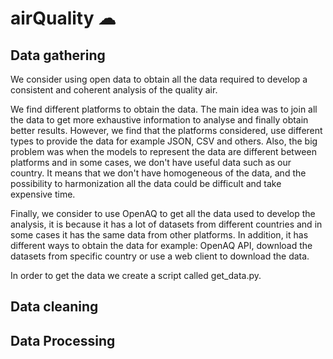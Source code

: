 # airQuality ☁

## Data gathering
We consider using open data to obtain all the data required to develop a consistent and coherent 
analysis of the quality air.

We find different platforms to obtain the data. The main idea was to join all the data to get more exhaustive information to analyse and finally obtain better results. However, we find that the platforms
considered, use different types to provide the data for example JSON, CSV and others. Also, the big problem was when the models to represent the data are different between platforms and in some cases, we don't have useful data such as our country. It means that we don't have homogeneous of the data, and the possibility to harmonization all the data could be difficult and take expensive time. 

Finally, we consider to use OpenAQ to get all the data used to develop the analysis, it is because it has a lot of datasets from different countries and in some cases it has the same data from other platforms. In addition, it has different ways to obtain the data for example:
OpenAQ API, download the datasets from specific country or use a web client to download the data.

In order to get the data we create a script called get_data.py.
## Data cleaning

## Data Processing